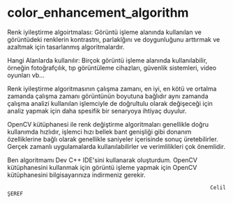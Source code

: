 # color_enhancement_algorithm
Renk iyileştirme algoirtmalası:
Görüntü işleme alanında kullanılan ve görüntüdeki renklerin kontrastnı, parlaklğını ve doygunluğunu arttırmak ve azaltmak için tasarlanmış algoritmalardır.

Hangi Alanlarda kullanılır:
Birçok görüntü işleme alanında kullanılabilir, örneğin fotoğrafçılık, tıp görüntüleme cihazları, güvenlik sistemleri, video oyunları vb...

Renk iyileştirme algoritmasının çalışma zamanı, en iyi, en kötü ve ortalma zamanda çalışma zamanı görüntünün boyutuna bağlıdır aynı zamanda çalışma analizi kullanılan işlemciyle de doğrultulu olarak değişeceği için analiz yapmak için daha spesifik bir senaryoya ihtiyaç duyulur. 

OpenCV kütüphanesi ile renk değiştirme algoritmaları genellikle doğru kullanımda hızlıdır, işlemci hızı bellek bant genişliği gibi donanım özelliklerine bağlı olarak genellikle saniyeler içerisinde sonuç üretebilirler. Gerçek zamanlı uygulamalarda kullanılabilirler ve verimlilikleri çok önemlidir.

Ben algoritmamı Dev C++ IDE'sini kullanarak oluşturdum. OpenCV kütüphanesini kullanmak için görüntü işleme yapmak için OpenCV kütüphanesini bilgisayarınıza indirmeniz gerekir.

                                  

                                                                     Celil ŞEREF
